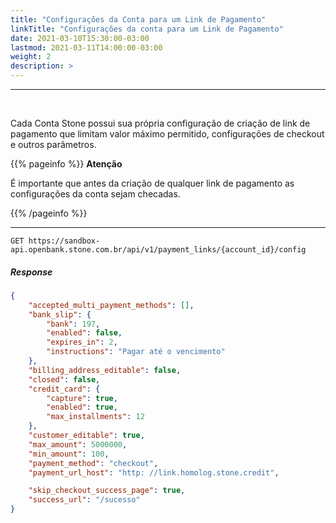 ```yaml
---
title: "Configurações da Conta para um Link de Pagamento"
linkTitle: "Configurações da conta para um Link de Pagamento"
date: 2021-03-10T15:30:00-03:00
lastmod: 2021-03-11T14:00:00-03:00
weight: 2
description: >
---
```

---

<br>

Cada Conta Stone possui sua própria configuração de criação de link de pagamento que limitam valor máximo permitido, configurações de checkout e outros parâmetros. 


{{% pageinfo %}}
**Atenção**

É importante que antes da criação de qualquer link de pagamento as configurações da conta sejam checadas.

{{% /pageinfo %}}

---

```http
GET https://sandbox-api.openbank.stone.com.br/api/v1/payment_links/{account_id}/config
```

##### Response

```Json
{
	"accepted_multi_payment_methods": [],
	"bank_slip": {
		"bank": 197,
		"enabled": false,
		"expires_in": 2,
		"instructions": "Pagar até o vencimento"
	},
	"billing_address_editable": false,
	"closed": false,
	"credit_card": {
		"capture": true,
		"enabled": true,
		"max_installments": 12
	},
	"customer_editable": true,
	"max_amount": 5000000,
	"min_amount": 100,
	"payment_method": "checkout",
	"payment_url_host": "http: //link.homolog.stone.credit",

	"skip_checkout_success_page": true,
	"success_url": "/sucesso"
}
```